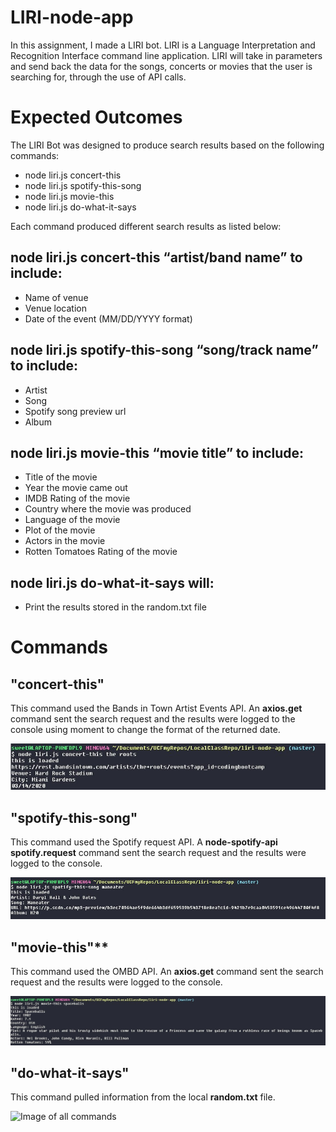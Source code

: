 # LIRI-node-app

In this assignment, I made a LIRI bot. LIRI is a Language Interpretation and Recognition Interface command line application. LIRI will take in parameters and send back the data for the songs, concerts or movies that the user is searching for, through the use of API calls.

# Expected Outcomes

The LIRI Bot was designed to produce search results based on the following commands:

* node liri.js concert-this
* node liri.js spotify-this-song
* node liri.js movie-this
* node liri.js do-what-it-says

Each command produced different search results as listed below:

## node liri.js concert-this “artist/band name” to include:

* Name of venue
* Venue location
* Date of the event  (MM/DD/YYYY format)


## node liri.js spotify-this-song “song/track name” to include: 

* Artist
* Song
* Spotify song preview url
* Album

## node liri.js movie-this “movie title” to include:

* Title of the movie
* Year the movie came out
* IMDB Rating of the movie
* Country where the movie was produced
* Language of the movie
* Plot of the movie
* Actors in the movie
* Rotten Tomatoes Rating of the movie

## node liri.js do-what-it-says will:

* Print the results stored in the random.txt file 


# Commands

## "concert-this"
This command used the Bands in Town Artist Events API. An **axios.get** command sent the search request and the results were logged to the console using moment to change the format of the returned date.

![Image of concert-this](./assets/images/concert-image.jpg)

## "spotify-this-song"
This command used the Spotify request API. A **node-spotify-api spotify.request** command sent the search request and the results were logged to the console.

![Image of spotify-this-song](./assets/images/spotify-image.jpg)
  
  
## "movie-this"**
This command used the OMBD API. An **axios.get** command sent the search request and the results were logged to the console.

![Image of movie-this](./assets/images/movie-image.jpg)


## "do-what-it-says"
This command pulled information from the local **random.txt** file.

![Image of all commands](./assets/images/altogether.jpg)
